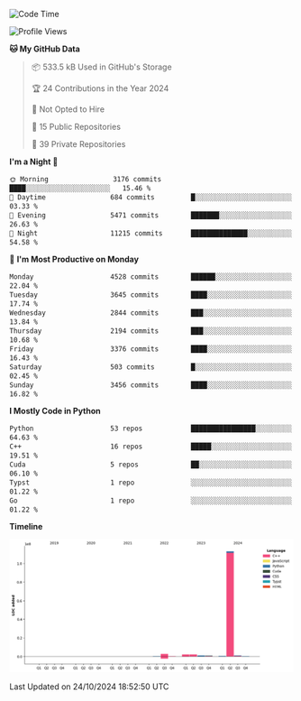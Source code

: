<!--START_SECTION:waka-->
![Code Time](http://img.shields.io/badge/Code%20Time-3%20mins-blue)

![Profile Views](http://img.shields.io/badge/Profile%20Views-27-blue)

**🐱 My GitHub Data** 

> 📦 533.5 kB Used in GitHub's Storage 
 > 
> 🏆 24 Contributions in the Year 2024
 > 
> 🚫 Not Opted to Hire
 > 
> 📜 15 Public Repositories 
 > 
> 🔑 39 Private Repositories 
 > 
**I'm a Night 🦉** 

```text
🌞 Morning                3176 commits        ████░░░░░░░░░░░░░░░░░░░░░   15.46 % 
🌆 Daytime                684 commits         █░░░░░░░░░░░░░░░░░░░░░░░░   03.33 % 
🌃 Evening                5471 commits        ███████░░░░░░░░░░░░░░░░░░   26.63 % 
🌙 Night                  11215 commits       ██████████████░░░░░░░░░░░   54.58 % 
```
📅 **I'm Most Productive on Monday** 

```text
Monday                   4528 commits        ██████░░░░░░░░░░░░░░░░░░░   22.04 % 
Tuesday                  3645 commits        ████░░░░░░░░░░░░░░░░░░░░░   17.74 % 
Wednesday                2844 commits        ███░░░░░░░░░░░░░░░░░░░░░░   13.84 % 
Thursday                 2194 commits        ███░░░░░░░░░░░░░░░░░░░░░░   10.68 % 
Friday                   3376 commits        ████░░░░░░░░░░░░░░░░░░░░░   16.43 % 
Saturday                 503 commits         █░░░░░░░░░░░░░░░░░░░░░░░░   02.45 % 
Sunday                   3456 commits        ████░░░░░░░░░░░░░░░░░░░░░   16.82 % 
```


**I Mostly Code in Python** 

```text
Python                   53 repos            ████████████████░░░░░░░░░   64.63 % 
C++                      16 repos            █████░░░░░░░░░░░░░░░░░░░░   19.51 % 
Cuda                     5 repos             ██░░░░░░░░░░░░░░░░░░░░░░░   06.10 % 
Typst                    1 repo              ░░░░░░░░░░░░░░░░░░░░░░░░░   01.22 % 
Go                       1 repo              ░░░░░░░░░░░░░░░░░░░░░░░░░   01.22 % 
```



**Timeline**

![Lines of Code chart](https://raw.githubusercontent.com/dwxrycb123/dwxrycb123/main/assets/bar_graph.png)


 Last Updated on 24/10/2024 18:52:50 UTC
<!--END_SECTION:waka-->
